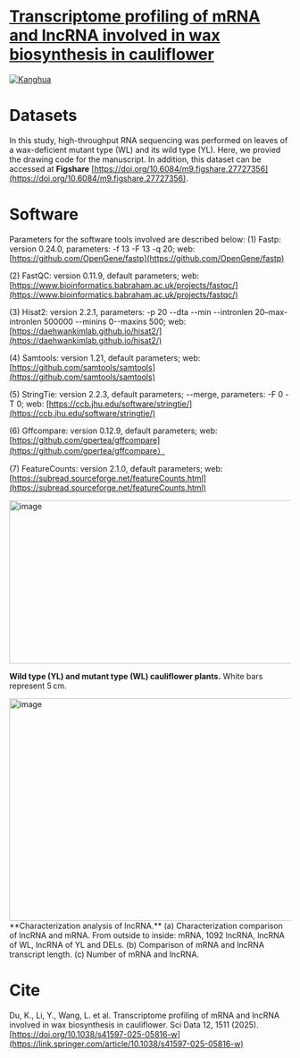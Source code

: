 # [Transcriptome profiling of mRNA and lncRNA involved in wax biosynthesis in cauliflower](https://link.springer.com/article/10.1038/s41597-025-05816-w)

[![Kanghua](https://img.shields.io/badge/Kanghua-github-blue?logo=github)](https://github.com/kanghuadu)

# Datasets
In this study, high-throughput RNA sequencing was performed on leaves of a wax-deficient mutant type (WL) and its wild type (YL). Here, we provied the drawing code for the manuscript. In addition, this dataset can be accessed at **Figshare** [https://doi.org/10.6084/m9.figshare.27727356](https://doi.org/10.6084/m9.figshare.27727356). 

# Software
Parameters for the software tools involved are described below:
(1) Fastp: version 0.24.0, parameters: -f 13 -F 13 -q 20; web: [https://github.com/OpenGene/fastp](https://github.com/OpenGene/fastp)

(2) FastQC: version 0.11.9, default parameters; web: [https://www.bioinformatics.babraham.ac.uk/projects/fastqc/](https://www.bioinformatics.babraham.ac.uk/projects/fastqc/)

(3) Hisat2: version 2.2.1, parameters: -p 20 --dta --min --intronlen 20–max-intronlen 500000 --minins 0--maxins 500; web: [https://daehwankimlab.github.io/hisat2/](https://daehwankimlab.github.io/hisat2/)

(4) Samtools: version 1.21, default parameters; web: [https://github.com/samtools/samtools](https://github.com/samtools/samtools)

(5) StringTie: version 2.2.3, default parameters; --merge, parameters: -F 0 -T 0; web: [https://ccb.jhu.edu/software/stringtie/](https://ccb.jhu.edu/software/stringtie/)

(6) Gffcompare: version 0.12.9, default parameters; web: [https://github.com/gpertea/gffcompare](https://github.com/gpertea/gffcompare）

(7) FeatureCounts: version 2.1.0, default parameters; web: [https://subread.sourceforge.net/featureCounts.html](https://subread.sourceforge.net/featureCounts.html)

<img width="685" height="292" alt="image" src="https://github.com/user-attachments/assets/c6e7df80-de2d-4f45-994c-5749be18d3a5" />

**Wild type (YL) and mutant type (WL) cauliflower plants.** White bars represent 5 cm.


<img width="685" height="398" alt="image" src="https://github.com/user-attachments/assets/dc3c9b49-2ce3-455d-bb14-29978a49fe08" />
**Characterization analysis of lncRNA.** (a) Characterization comparison of lncRNA and mRNA. From outside to inside: mRNA, 1092 lncRNA, lncRNA of WL, lncRNA of YL and DELs. (b) Comparison of mRNA and lncRNA transcript length. (c) Number of mRNA and lncRNA.


# Cite
Du, K., Li, Y., Wang, L. et al. Transcriptome profiling of mRNA and lncRNA involved in wax biosynthesis in cauliflower. Sci Data 12, 1511 (2025). [https://doi.org/10.1038/s41597-025-05816-w](https://link.springer.com/article/10.1038/s41597-025-05816-w)
